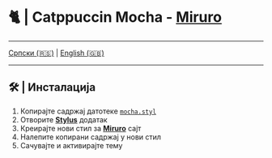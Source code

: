 # 🐈 | Catppuccin Mocha - [Miruro](https://www.miruro.com/)

---

  [Српски (🇷🇸)](README.md) | [English (🇬🇧)](README-en.md)

---

## 🛠 | Инсталација

1. Копирајте садржај датотеке [`mocha.styl`](mocha.styl)
2. Отворите [**Stylus**](https://github.com/openstyles/stylus) додатак
3. Креирајте нови стил за [**Miruro**](https://www.miruro.com/) сајт
4. Налепите копирани садржај у нови стил
5. Сачувајте и активирајте тему
